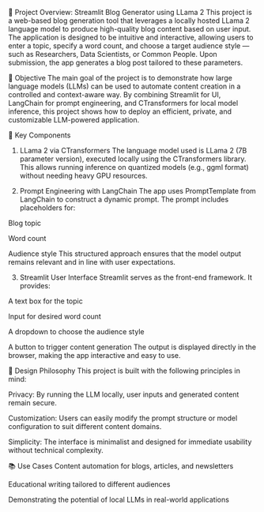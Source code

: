 🧠 Project Overview: Streamlit Blog Generator using LLama 2
This project is a web-based blog generation tool that leverages a locally hosted LLama 2 language model to produce high-quality blog content based on user input. The application is designed to be intuitive and interactive, allowing users to enter a topic, specify a word count, and choose a target audience style — such as Researchers, Data Scientists, or Common People. Upon submission, the app generates a blog post tailored to these parameters.

🎯 Objective
The main goal of the project is to demonstrate how large language models (LLMs) can be used to automate content creation in a controlled and context-aware way. By combining Streamlit for UI, LangChain for prompt engineering, and CTransformers for local model inference, this project shows how to deploy an efficient, private, and customizable LLM-powered application.

🧩 Key Components
1. LLama 2 via CTransformers
The language model used is LLama 2 (7B parameter version), executed locally using the CTransformers library. This allows running inference on quantized models (e.g., ggml format) without needing heavy GPU resources.

2. Prompt Engineering with LangChain
The app uses PromptTemplate from LangChain to construct a dynamic prompt. The prompt includes placeholders for:

Blog topic

Word count

Audience style
This structured approach ensures that the model output remains relevant and in line with user expectations.

3. Streamlit User Interface
Streamlit serves as the front-end framework. It provides:

A text box for the topic

Input for desired word count

A dropdown to choose the audience style

A button to trigger content generation
The output is displayed directly in the browser, making the app interactive and easy to use.

📌 Design Philosophy
This project is built with the following principles in mind:

Privacy: By running the LLM locally, user inputs and generated content remain secure.

Customization: Users can easily modify the prompt structure or model configuration to suit different content domains.

Simplicity: The interface is minimalist and designed for immediate usability without technical complexity.

📚 Use Cases
Content automation for blogs, articles, and newsletters

Educational writing tailored to different audiences

Demonstrating the potential of local LLMs in real-world applications

